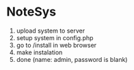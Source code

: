 # NoteSys
1. upload system to server
2. setup system in config.php
3. go to /install in web browser
4. make instalation
5. done (name: admin, password is blank)
